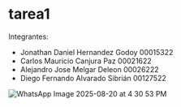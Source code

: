 # tarea1

Integrantes:
- Jonathan Daniel Hernandez Godoy 00015322
- Carlos Mauricio Canjura Paz 00021622
- Alejandro Jose Melgar Deleon 00026222
- Diego Fernando Alvarado Sibrián 00127522


![WhatsApp Image 2025-08-20 at 4 30 53 PM](https://github.com/user-attachments/assets/8d7c1fa0-e15e-4411-a2b4-e7c3c5642a46)
